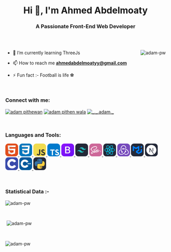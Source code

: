 <h1 align="center">Hi 👋, I'm Ahmed Abdelmoaty</h1>
<h3 align="center">A Passionate Front-End Web Developer</h3>

<br>

<br>

<p><img align="right" src="https://github.com/Adam-pw/Adam-pw/blob/main/animation_500_kxa883sd.gif" alt="adam-pw" /></p>


- 🌱 I’m currently learning ThreeJs

- 📫 How to reach me **ahmedabdelmoatyy@gmail.com**

- ⚡ Fun fact :- Football is life :soccer:	

<br>

<h3 align="left">Connect with me:</h3>
<p align="left">
  <a href="https://www.linkedin.com/in/abdelmoatyy/" target="blank"><img align="center"
      src="https://raw.githubusercontent.com/rahuldkjain/github-profile-readme-generator/master/src/images/icons/Social/linked-in-alt.svg"
      alt="adam pithewan" height="30" width="40" /></a>
  <a href="https://facebook.com/ahmedabdelmoatyy" target="blank"><img align="center"
      src="https://raw.githubusercontent.com/rahuldkjain/github-profile-readme-generator/master/src/images/icons/Social/facebook.svg"
      alt="adam pithen wala" height="30" width="40" /></a>
  <a href="https://instagram.com/ahmedabdelmoatyy?igshid=ZGUzMzM3NWJiOQ==" target="blank"><img align="center"
      src="https://raw.githubusercontent.com/rahuldkjain/github-profile-readme-generator/master/src/images/icons/Social/instagram.svg"
      alt="_._.adam._" height="30" width="40" /></a>


</p>

<br>

<h3 align="left">Languages and Tools:</h3>
<p align="left">
  <a href="" target="_blank" rel="noreferrer"> <img
      src="https://github.com/tandpfun/skill-icons/blob/main/icons/HTML.svg"
      alt="Html" width="40" height="40" /> </a>
    <a href="" target="_blank" rel="noreferrer"> <img
      src="https://github.com/tandpfun/skill-icons/blob/main/icons/CSS.svg"
      alt="android" width="40" height="40" /> </a>
    <a href="" target="_blank" rel="noreferrer"> <img
      src="https://github.com/tandpfun/skill-icons/blob/main/icons/JavaScript.svg"
      alt="android" width="40" height="40" /> </a>
      <a href="" target="_blank" rel="noreferrer"> <img
      src="https://github.com/tandpfun/skill-icons/blob/main/icons/TypeScript.svg"
      alt="android" width="40" height="40" /> </a>
    <a href="" target="_blank" rel="noreferrer"> <img
      src="https://github.com/tandpfun/skill-icons/blob/main/icons/Bootstrap.svg"
      alt="android" width="40" height="40" /> </a>
    <a href="" target="_blank" rel="noreferrer"> <img
      src="https://github.com/tandpfun/skill-icons/blob/main/icons/TailwindCSS-Dark.svg"
      alt="android" width="40" height="40" /> </a>
    <a href="" target="_blank" rel="noreferrer"> <img
      src="https://github.com/tandpfun/skill-icons/blob/main/icons/Sass.svg"
      alt="android" width="40" height="40" /> </a>
      <a href="" target="_blank" rel="noreferrer"> <img
      src="https://github.com/tandpfun/skill-icons/blob/main/icons/React-Dark.svg"
      alt="android" width="40" height="40" /> </a>
        <a href="" target="_blank" rel="noreferrer"> <img
      src="https://github.com/tandpfun/skill-icons/blob/main/icons/Redux.svg"
      alt="android" width="40" height="40" /> </a>
        <a href="" target="_blank" rel="noreferrer"> <img
      src="https://github.com/tandpfun/skill-icons/blob/main/icons/MaterialUI-Dark.svg"
      alt="android" width="40" height="40" /> </a>
        <a href="" target="_blank" rel="noreferrer"> <img
      src="https://github.com/tandpfun/skill-icons/blob/main/icons/NextJS-Dark.svg"
      alt="android" width="40" height="40" /> </a>
          <a href="" target="_blank" rel="noreferrer"> <img
      src="https://github.com/tandpfun/skill-icons/blob/main/icons/C.svg"
      alt="android" width="40" height="40" /> </a>
          <a href="" target="_blank" rel="noreferrer"> <img
      src="https://github.com/tandpfun/skill-icons/blob/main/icons/CPP.svg"
      alt="android" width="40" height="40" /> </a>
          <a href="" target="_blank" rel="noreferrer"> <img
      src="https://github.com/tandpfun/skill-icons/blob/main/icons/Python-Dark.svg"
      alt="android" width="40" height="40" /> </a>

</p>

<br>

<h3>Statistical Data :-</h3>
<p><img align="center"
    src="https://github-readme-stats.vercel.app/api/top-langs?username=abdelmoatyyy&show_icons=true&locale=en&bg_color=0d1117&text_color=ffffff&layout=compact"
    alt="adam-pw" 
    bg_color=#808080/></p>

<br>

<p>&nbsp;<img align="center" src="https://github-readme-stats.vercel.app/api?username=abdelmoatyyy&show_icons=true&locale=en&bg_color=0d1117&text_color=ffffff&repo=convoychat"
    alt="adam-pw" /></p>

<br>

<p><img align="center" src="https://github-readme-streak-stats.herokuapp.com/?user=abdelmoatyyy&theme=dark&background=0d1117&date_format=M%20j%5B%2C%20Y%5D" alt="adam-pw" /></p>
      

